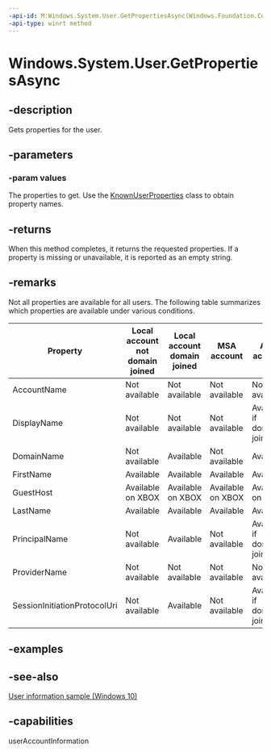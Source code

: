 ```yaml
---
-api-id: M:Windows.System.User.GetPropertiesAsync(Windows.Foundation.Collections.IVectorView{System.String})
-api-type: winrt method
---
```


<!-- Method syntax
public Windows.Foundation.IAsyncOperation<Windows.Foundation.Collections.IPropertySet> GetPropertiesAsync(Windows.Foundation.Collections.IVectorView<System.String> values)
-->

# Windows.System.User.GetPropertiesAsync

## -description
Gets properties for the user.

## -parameters
### -param values
The properties to get. Use the [KnownUserProperties](knownuserproperties.md) class to obtain property names.

## -returns
When this method completes, it returns the requested properties. If a property is missing or unavailable, it is reported as an empty string.

## -remarks

Not all properties are available for all users. The following table summarizes which properties are available under various conditions.

Property | Local account   not domain joined | Local account   domain joined | MSA account | AAD account
-- | -- | -- | -- | --
AccountName | Not available | Not available | Not available | Not available
DisplayName | Not available | Not available | Not available | Available if domain joined
DomainName | Not available | Available | Not available | Available
FirstName | Available | Available | Available | Available
GuestHost | Available on XBOX | Available on XBOX | Available on XBOX | Available on XBOX
LastName | Available | Available | Available | Available
PrincipalName | Not available | Available | Not available | Available if domain joined
ProviderName | Not available | Not available | Not available | Not available
SessionInitiationProtocolUri | Not available | Available | Not available | Available if domain joined

## -examples

## -see-also
[User information sample (Windows 10)](https://github.com/Microsoft/Windows-universal-samples/tree/master/Samples/UserInfo)

## -capabilities
userAccountInformation
